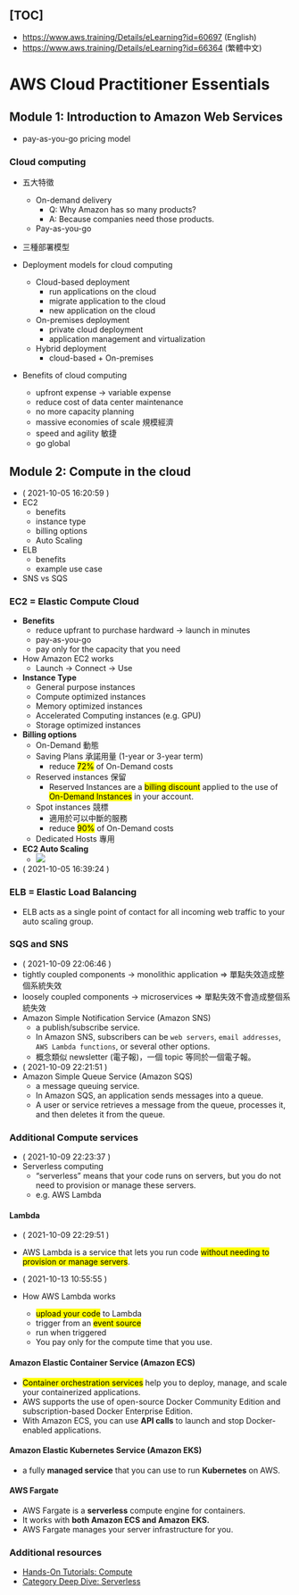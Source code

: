 [TOC]
----------------------------------------------------------------
- https://www.aws.training/Details/eLearning?id=60697 (English)
- https://www.aws.training/Details/eLearning?id=66364 (繁體中文)

# AWS Cloud Practitioner Essentials

## Module 1: Introduction to Amazon Web Services

- pay-as-you-go pricing model

### Cloud computing

- 五大特徵
  - On-demand delivery
    - Q: Why Amazon has so many products?
    - A: Because companies need those products.
  - Pay-as-you-go

- 三種部署模型
- Deployment models for cloud computing
  - Cloud-based deployment
    - run applications on the cloud
    - migrate application to the cloud
    - new application on the cloud
  - On-premises deployment
    - private cloud deployment
    - application management and virtualization
  - Hybrid deployment
    - cloud-based + On-premises

- Benefits of cloud computing
  - upfront expense -> variable expense
  - reduce cost of data center maintenance
  - no more capacity planning
  - massive economies of scale 規模經濟
  - speed and agility 敏捷
  - go global

## Module 2: Compute in the cloud

- ( 2021-10-05 16:20:59 )
- EC2
  - benefits
  - instance type
  - billing options
  - Auto Scaling
- ELB
  - benefits
  - example use case
- SNS vs SQS

### EC2 = Elastic Compute Cloud

- **Benefits**
  - reduce upfrant to purchase hardward -> launch in minutes
  - pay-as-you-go
  - pay only for the capacity that you need
- How Amazon EC2 works
  - Launch -> Connect -> Use
- **Instance Type**
  - General purpose instances
  - Compute optimized instances
  - Memory optimized instances
  - Accelerated Computing instances (e.g. GPU)
  - Storage optimized instances
- **Billing options**
  - On-Demand 動態
  - Saving Plans 承諾用量 (1-year or 3-year term)
    - reduce <mark>72%</mark> of On-Demand costs
  - Reserved instances 保留
    - Reserved Instances are a <mark>billing discount</mark> applied to the use of <mark>On-Demand Instances</mark> in your account.
  - Spot instances 競標
    - 適用於可以中斷的服務
    - reduce <mark>90%</mark> of On-Demand costs
  - Dedicated Hosts 專用
- **EC2 Auto Scaling**
  - ![](https://content.aws.training/wbt/cecpeb/en/x1/1.0.1/assets/Elskydb_-JIuRgfX_f8VZ-ZFC2TOC7k5B.png)
- ( 2021-10-05 16:39:24 )

### ELB = Elastic Load Balancing

- ELB acts as a single point of contact for all incoming web traffic to your auto scaling group.

### SQS and SNS

- ( 2021-10-09 22:06:46 )
- tightly coupled components -> monolithic application => 單點失效造成整個系統失效
- loosely coupled components -> microservices => 單點失效不會造成整個系統失效
- Amazon Simple Notification Service (Amazon SNS)
  - a publish/subscribe service.
  - In Amazon SNS, subscribers can be `web servers`, `email addresses`, `AWS Lambda functions`, or several other options.
  - 概念類似 newsletter (電子報)，一個 topic 等同於一個電子報。
- ( 2021-10-09 22:21:51 )
- Amazon Simple Queue Service (Amazon SQS)
  - a message queuing service.
  - In Amazon SQS, an application sends messages into a queue.
  - A user or service retrieves a message from the queue, processes it, and then deletes it from the queue.

### Additional Compute services

- ( 2021-10-09 22:23:37 )
- Serverless computing
  - “serverless” means that your code runs on servers, but you do not need to provision or manage these servers.
  - e.g. AWS Lambda

#### Lambda

- ( 2021-10-09 22:29:51 )
- AWS Lambda is a service that lets you run code <mark>without needing to provision or manage servers</mark>.

- ( 2021-10-13 10:55:55 )
- How AWS Lambda works
  - <mark>upload your code</mark> to Lambda
  - trigger from an <mark>event source</mark>
  - run when triggered
  - You pay only for the compute time that you use.

#### Amazon Elastic Container Service (Amazon ECS)

- <mark>Container orchestration services</mark> help you to deploy, manage, and scale your containerized applications.
- AWS supports the use of open-source Docker Community Edition and subscription-based Docker Enterprise Edition.
- With Amazon ECS, you can use **API calls** to launch and stop Docker-enabled applications.

#### Amazon Elastic Kubernetes Service (Amazon EKS)

- a fully **managed service** that you can use to run **Kubernetes** on AWS.

#### AWS Fargate

- AWS Fargate is a **serverless** compute engine for containers.
- It works with **both Amazon ECS and Amazon EKS.**
- AWS Fargate manages your server infrastructure for you.

### Additional resources

- [Hands-On Tutorials: Compute](https://aws.amazon.com/getting-started/hands-on/?awsf.getting-started-category=category%23compute&awsf.getting-started-content-type=content-type%23hands-on)
- [Category Deep Dive: Serverless](https://aws.amazon.com/getting-started/deep-dive-serverless/)